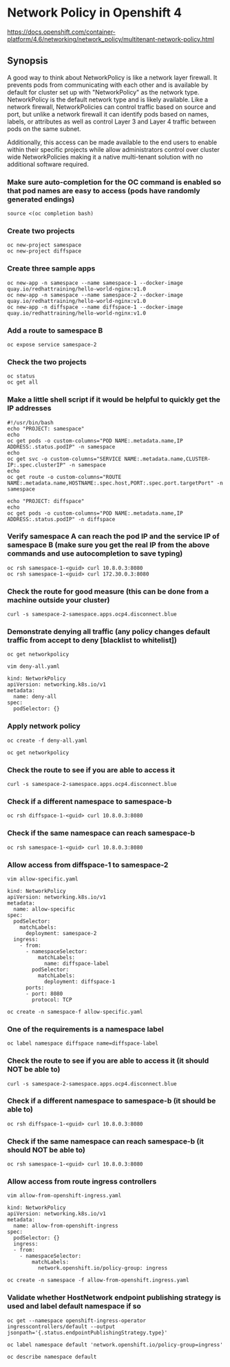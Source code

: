 # Network Policy in Openshift 4
https://docs.openshift.com/container-platform/4.6/networking/network_policy/multitenant-network-policy.html

## Synopsis
A good way to think about NetworkPolicy is like a network layer firewall.  It prevents pods from communicating with each other and is available by default for cluster set up with "NetworkPolicy" as the network type.  NetworkPolicy is the default network type and is likely available.  Like a network firewall, NetworkPolicies can control traffic based on source and port, but unlike a network firewall it can identify pods based on names, labels, or attributes as well as control Layer 3 and Layer 4 traffic between pods on the same subnet.

Additionally, this access can be made available to the end users to enable within their specific projects while allow administrators control over cluster wide NetworkPolicies making it a native multi-tenant solution with no additional software required.

### Make sure auto-completion for the OC command is enabled so that pod names are easy to access (pods have randomly generated endings)
```
source <(oc completion bash)
```

### Create two projects
```
oc new-project samespace
oc new-project diffspace
```

### Create three sample apps
```
oc new-app -n samespace --name samespace-1 --docker-image quay.io/redhattraining/hello-world-nginx:v1.0
oc new-app -n samespace --name samespace-2 --docker-image quay.io/redhattraining/hello-world-nginx:v1.0
oc new-app -n diffspace --name diffspace-1 --docker-image quay.io/redhattraining/hello-world-nginx:v1.0
```

### Add a route to samespace B
```
oc expose service samespace-2
```

### Check the two projects
```
oc status
oc get all
```

### Make a little shell script if it would be helpful to quickly get the IP addresses 
```
#!/usr/bin/bash
echo "PROJECT: samespace"
echo
oc get pods -o custom-columns="POD NAME:.metadata.name,IP ADDRESS:.status.podIP" -n samespace
echo
oc get svc -o custom-columns="SERVICE NAME:.metadata.name,CLUSTER-IP:.spec.clusterIP" -n samespace
echo
oc get route -o custom-columns="ROUTE NAME:.metadata.name,HOSTNAME:.spec.host,PORT:.spec.port.targetPort" -n samespace

echo "PROJECT: diffspace"
echo
oc get pods -o custom-columns="POD NAME:.metadata.name,IP ADDRESS:.status.podIP" -n diffspace
```

### Verify samespace A can reach the pod IP and the service IP of samespace B (make sure you get the real IP from the above commands and use autocompletion to save typing)
```
oc rsh samespace-1-<guid> curl 10.8.0.3:8080
oc rsh samespace-1-<guid> curl 172.30.0.3:8080
```

### Check the route for good measure (this can be done from a machine outside your cluster)
```
curl -s samespace-2-samespace.apps.ocp4.disconnect.blue
```

### Demonstrate denying all traffic (any policy changes default traffic from accept to deny [blacklist to whitelist])
```
oc get networkpolicy
```
```
vim deny-all.yaml
```
```
kind: NetworkPolicy
apiVersion: networking.k8s.io/v1
metadata:
  name: deny-all
spec:
  podSelector: {}
```

### Apply network policy
```
oc create -f deny-all.yaml
```
```
oc get networkpolicy
```

### Check the route to see if you are able to access it
```
curl -s samespace-2-samespace.apps.ocp4.disconnect.blue
```

### Check if a different namespace to samespace-b 
```
oc rsh diffspace-1-<guid> curl 10.8.0.3:8080
```

### Check if the same namespace can reach samespace-b
```
oc rsh samespace-1-<guid> curl 10.8.0.3:8080
```

### Allow access from diffspace-1 to samespace-2
```
vim allow-specific.yaml
```
```
kind: NetworkPolicy
apiVersion: networking.k8s.io/v1
metadata:
  name: allow-specific
spec:
  podSelector:
    matchLabels:
      deployment: samespace-2
  ingress:
    - from:
      - namespaceSelector:
          matchLabels:
            name: diffspace-label
        podSelector:
          matchLabels:
            deployment: diffspace-1
      ports:
      - port: 8080
        protocol: TCP
```
```
oc create -n samespace-f allow-specific.yaml
```
### One of the requirements is a namespace label
```
oc label namespace diffspace name=diffspace-label
```
### Check the route to see if you are able to access it (it should NOT be able to)
```
curl -s samespace-2-samespace.apps.ocp4.disconnect.blue
```

### Check if a different namespace to samespace-b (it should be able to)
```
oc rsh diffspace-1-<guid> curl 10.8.0.3:8080
```

### Check if the same namespace can reach samespace-b (it should NOT be able to)
```
oc rsh samespace-1-<guid> curl 10.8.0.3:8080
```
### Allow access from route ingress controllers
```
vim allow-from-openshift-ingress.yaml
```
```
kind: NetworkPolicy
apiVersion: networking.k8s.io/v1
metadata:
  name: allow-from-openshift-ingress
spec:
  podSelector: {}
  ingress:
  - from:
    - namespaceSelector:
        matchLabels:
          network.openshift.io/policy-group: ingress
```
```
oc create -n samespace -f allow-from-openshift.ingress.yaml
```

### Validate whether HostNetwork endpoint publishing strategy is used and label default namespace if so
```
oc get --namespace openshift-ingress-operator ingresscontrollers/default --output jsonpath='{.status.endpointPublishingStrategy.type}'
```
```
oc label namespace default 'network.openshift.io/policy-group=ingress'
```
```
oc describe namespace default
```
